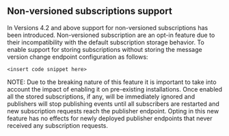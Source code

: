 ## Non-versioned subscriptions support

In Versions 4.2 and above support for non-versioned subscriptions has been introduced. Non-versioned subscription are an opt-in feature due to their incompatibility with the default subscription storage behavior. To enable support for storing subscriptions without storing the message version change endpoint configuration as follows:

```
<insert code snippet here>
```

NOTE: Due to the breaking nature of this feature it is important to take into account the impact of enabling it on pre-existing installations. Once enabled all the stored subscriptions, if any, will be immediately ignored and publishers will stop publishing events until all subscribers are restarted and new subscription requests reach the publisher endpoint. Opting in this new feature has no effects for newly deployed publisher endpoints that never received any subscription requests.
